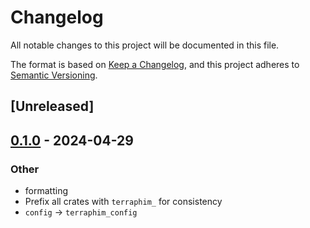 # Changelog
All notable changes to this project will be documented in this file.

The format is based on [Keep a Changelog](https://keepachangelog.com/en/1.0.0/),
and this project adheres to [Semantic Versioning](https://semver.org/spec/v2.0.0.html).

## [Unreleased]

## [0.1.0](https://github.com/terraphim/terraphim-ai/releases/tag/terraphim_config-v0.1.0) - 2024-04-29

### Other
- formatting
- Prefix all crates with `terraphim_` for consistency
- `config` -> `terraphim_config`
